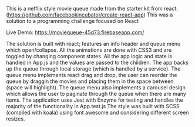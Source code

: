 
This is a netflix style movie queue made from the starter kit from react: (https://github.com/facebookincubator/create-react-app) 
This was a solution to a programming challenge focused on React

Live Demo: https://moviequeue-45d73.firebaseapp.com/ 


The solution is built with react; features an info header and queue menu which open/collapse. 
All the animations are done with CSS3 and are toggled by changing component states.
All the app logic and state is handled in App.js and the values are passed to the children.
The app backs up the queue through local storage (which is handled by a service).
The queue menu implements react drag and drop, the user can reorder the queue by draggin the movies and placing them in the space between (space will highlight).
The queue menu also implements a carousel design which allows the user to paginate through the queue when there are many items.
The application uses Jest with Enzyme for testing and handles the majority of the functionality in App.test.js
The style was built with SCSS (compiled with koala) using font awesome and considering different screen resizes.

